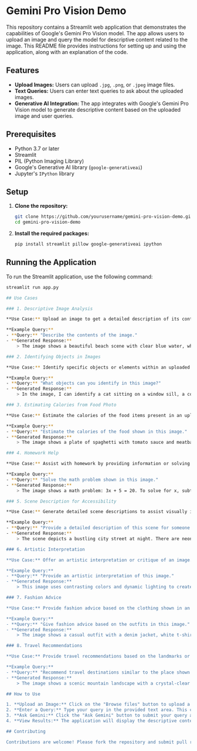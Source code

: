 # Gemini Pro Vision Demo

This repository contains a Streamlit web application that demonstrates the capabilities of Google's Gemini Pro Vision model. The app allows users to upload an image and query the model for descriptive content related to the image. This README file provides instructions for setting up and using the application, along with an explanation of the code.

## Features

- **Upload Images:** Users can upload `.jpg`, `.png`, or `.jpeg` image files.
- **Text Queries:** Users can enter text queries to ask about the uploaded images.
- **Generative AI Integration:** The app integrates with Google's Gemini Pro Vision model to generate descriptive content based on the uploaded image and user queries.

## Prerequisites

- Python 3.7 or later
- Streamlit
- PIL (Python Imaging Library)
- Google's Generative AI library (`google-generativeai`)
- Jupyter's `IPython` library

## Setup

1. **Clone the repository:**
    ```sh
    git clone https://github.com/yourusername/gemini-pro-vision-demo.git
    cd gemini-pro-vision-demo
    ```

2. **Install the required packages:**
    ```sh
    pip install streamlit pillow google-generativeai ipython
    ```

## Running the Application

To run the Streamlit application, use the following command:
```sh
streamlit run app.py

## Use Cases

### 1. Descriptive Image Analysis

**Use Case:** Upload an image to get a detailed description of its contents.

**Example Query:**
- **Query:** "Describe the contents of the image."
- **Generated Response:** 
    > The image shows a beautiful beach scene with clear blue water, white sand, and palm trees. There are a few people sunbathing and a sailboat in the distance.

### 2. Identifying Objects in Images

**Use Case:** Identify specific objects or elements within an uploaded image.

**Example Query:**
- **Query:** "What objects can you identify in this image?"
- **Generated Response:** 
    > In the image, I can identify a cat sitting on a window sill, a coffee mug on the table, and a laptop with a sticker on its cover.

### 3. Estimating Calories from Food Photo

**Use Case:** Estimate the calories of the food items present in an uploaded image.

**Example Query:**
- **Query:** "Estimate the calories of the food shown in this image."
- **Generated Response:** 
    > The image shows a plate of spaghetti with tomato sauce and meatballs, a side salad, and a glass of orange juice. The estimated calories for this meal are approximately 700 calories.

### 4. Homework Help

**Use Case:** Assist with homework by providing information or solving problems based on an image of the homework.

**Example Query:**
- **Query:** "Solve the math problem shown in this image."
- **Generated Response:** 
    > The image shows a math problem: 3x + 5 = 20. To solve for x, subtract 5 from both sides to get 3x = 15. Then, divide both sides by 3 to get x = 5.

### 5. Scene Description for Accessibility

**Use Case:** Generate detailed scene descriptions to assist visually impaired users.

**Example Query:**
- **Query:** "Provide a detailed description of this scene for someone who cannot see it."
- **Generated Response:** 
    > The scene depicts a bustling city street at night. There are neon signs on the buildings, cars passing by, and people walking on the sidewalks. Street vendors are selling food, and there's a lively atmosphere with the sounds of chatter and traffic.

### 6. Artistic Interpretation

**Use Case:** Offer an artistic interpretation or critique of an image.

**Example Query:**
- **Query:** "Provide an artistic interpretation of this image."
- **Generated Response:** 
    > This image uses contrasting colors and dynamic lighting to create a sense of movement and energy. The bold brushstrokes and abstract shapes evoke a feeling of chaos and excitement, reminiscent of modernist art movements.

### 7. Fashion Advice

**Use Case:** Provide fashion advice based on the clothing shown in an uploaded image.

**Example Query:**
- **Query:** "Give fashion advice based on the outfits in this image."
- **Generated Response:** 
    > The image shows a casual outfit with a denim jacket, white t-shirt, and black jeans. This outfit is stylish and versatile, suitable for a casual day out. Pairing it with sneakers or ankle boots would complete the look.

### 8. Travel Recommendations

**Use Case:** Provide travel recommendations based on the landmarks or scenery in an uploaded image.

**Example Query:**
- **Query:** "Recommend travel destinations similar to the place shown in this image."
- **Generated Response:** 
    > The image shows a scenic mountain landscape with a crystal-clear lake. Similar travel destinations include Banff National Park in Canada, Lake Tahoe in the USA, and the Swiss Alps in Switzerland.

## How to Use

1. **Upload an Image:** Click on the "Browse files" button to upload a `.jpg`, `.png`, or `.jpeg` image.
2. **Enter a Query:** Type your query in the provided text area. This could be a question or a prompt related to the uploaded image.
3. **Ask Gemini:** Click the "Ask Gemini" button to submit your query along with the uploaded image to the Gemini Pro Vision model.
4. **View Results:** The application will display the descriptive content generated by the model in response to your query.

## Contributing

Contributions are welcome! Please fork the repository and submit pull requests with your changes.
